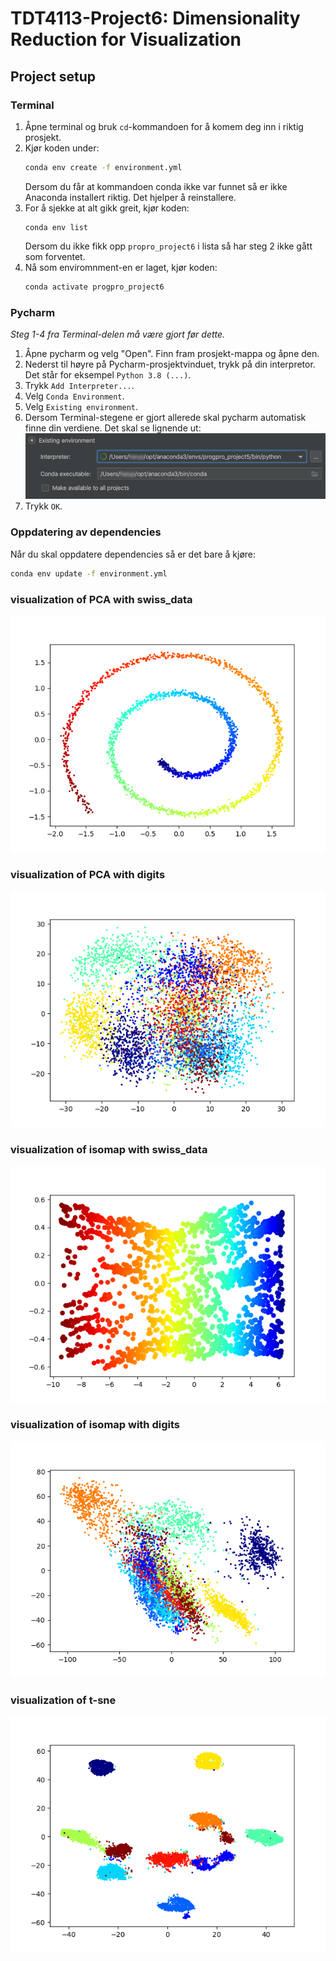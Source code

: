 # TDT4113-Project6: Dimensionality Reduction for Visualization

## Project setup

### Terminal

1. Åpne terminal og bruk `cd`-kommandoen for å komem deg inn i riktig prosjekt.
2. Kjør koden under:
   ```bash
   conda env create -f environment.yml
   ```
   Dersom du får at kommandoen conda ikke var funnet så er ikke Anaconda installert riktig. Det hjelper å reinstallere.
3. For å sjekke at alt gikk greit, kjør koden:
   ```
   conda env list
   ```
   Dersom du ikke fikk opp `propro_project6` i lista så har steg 2 ikke gått som forventet.
4. Nå som enviromnment-en er laget, kjør koden:
   ```bash
   conda activate progpro_project6
   ```

### Pycharm

_Steg 1-4 fra Terminal-delen må være gjort før dette._

1. Åpne pycharm og velg "Open". Finn fram prosjekt-mappa og åpne den.
2. Nederst til høyre på Pycharm-prosjektvinduet, trykk på din interpretor. Det står for eksempel `Python 3.8 (...)`.
3. Trykk `Add Interpreter...`.
4. Velg `Conda Environment`.
5. Velg `Existing environment`.
6. Dersom Terminal-stegene er gjort allerede skal pycharm automatisk finne din verdiene. Det skal se lignende ut:
   ![Image of interpretor setup](media/interpretor_setup.png)
7. Trykk `OK`.

### Oppdatering av dependencies

Når du skal oppdatere dependencies så er det bare å kjøre:

```bash
conda env update -f environment.yml
```

### visualization of PCA with swiss_data

![](media/PCAswiss_data.png)

### visualization of PCA with digits

![](media/PCAdigits.png)

### visualization of isomap with swiss_data

![](media/isomapswiss_data.png)

### visualization of isomap with digits

![](media/isomapdigits.png)

### visualization of t-sne

![](media/t-sne.png)


